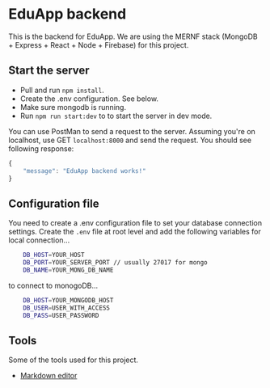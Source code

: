 # EduApp backend
This is the backend for EduApp. We are using the MERNF stack (MongoDB + Express + React + Node + Firebase) for this project.

## Start the server
- Pull and run `npm install`.
- Create the .env configuration. See below.
- Make sure mongodb is running.
- Run `npm run start:dev` to to start the server in dev mode.

You can use PostMan to send a request to the server. Assuming you're on localhost, use GET `localhost:8000` and send the request. You should see following response:

```javascript
{
    "message": "EduApp backend works!"
}
```

## Configuration file
You need to create a .env configuration file to set your database connection settings. Create the `.env` file at root level and add the following variables for local connection...
```bash
    DB_HOST=YOUR_HOST
    DB_PORT=YOUR_SERVER_PORT // usually 27017 for mongo
    DB_NAME=YOUR_MONG_DB_NAME
```
to connect to monogoDB...
```bash
    DB_HOST=YOUR_MONGODB_HOST
    DB_USER=USER_WITH_ACCESS
    DB_PASS=USER_PASSWORD
```

## Tools
Some of the tools used for this project.
- [Markdown editor](https://pandao.github.io/editor.md/en.html)
